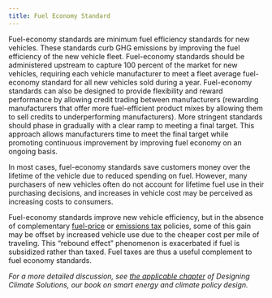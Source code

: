 ```yaml
---
title: Fuel Economy Standard
---
```

Fuel-economy standards are minimum fuel efficiency standards for new vehicles. These standards curb GHG emissions by improving the fuel efficiency of the new vehicle fleet.  Fuel-economy standards should be administered upstream to capture 100 percent of the market for new vehicles, requiring each vehicle manufacturer to meet a fleet average fuel-economy standard for all new vehicles sold during a year.  Fuel-economy standards can also be designed to provide flexibility and reward performance by allowing credit trading between manufacturers (rewarding manufacturers that offer more fuel-efficient product mixes by allowing them to sell credits to underperforming manufacturers).  More stringent standards should phase in gradually with a clear ramp to meeting a final target.  This approach allows manufacturers time to meet the final target while promoting continuous improvement by improving fuel economy on an ongoing basis.

In most cases, fuel-economy standards save customers money over the lifetime of the vehicle due to reduced spending on fuel.  However, many purchasers of new vehicles often do not account for lifetime fuel use in their purchasing decisions, and increases in vehicle cost may be perceived as increasing costs to consumers.

Fuel-economy standards improve new vehicle efficiency, but in the absence of complementary [fuel-price](fuel-taxes) or [emissions tax](carbon-tax) policies, some of this gain may be offset by increased vehicle use due to the cheaper cost per mile of traveling.  This “rebound effect” phenomenon is exacerbated if fuel is subsidized rather than taxed.  Fuel taxes are thus a useful complement to fuel economy standards.

*For a more detailed discussion, see [the applicable chapter](/dcs/policies/vehicle-performance-standards/) of Designing Climate Solutions, our book on smart energy and climate policy design.*
